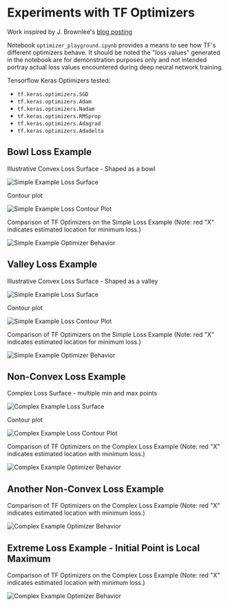 # Experiments with TF Optimizers

Work inspired by J. Brownlee's [blog posting](https://machinelearningmastery.com/gradient-descent-optimization-with-nadam-from-scratch/)

Notebook `optimizer_playground.ipynb` provides a means to see how TF's different optimizers behave.  It should be noted the "loss values" generated in the notebook are for demonstration purposes only and not intended portray actual loss values encountered during deep neural network training.

Tensorflow Keras Optimizers tested:
* `tf.keras.optimizers.SGD`
* `tf.keras.optimizers.Adam`
* `tf.keras.optimizers.Nadam`
* `tf.keras.optimizers.RMSprop`
* `tf.keras.optimizers.Adagrad`
* `tf.keras.optimizers.Adadelta`

## Bowl Loss Example
Illustrative Convex Loss Surface - Shaped as a bowl

![Simple Example Loss Surface](./images/bowl/surface_plot.png)

Contour plot

![Simple Example Loss Contour Plot](./images/bowl/contour_plot.png)

Comparison of TF Optimizers on the Simple Loss Example (Note: red "X" indicates estimated location for minimum loss.)

![Simple Example Optimizer Behavior](./images/bowl/optimizer_plots.png)


## Valley Loss Example
Illustrative Convex Loss Surface - Shaped as a valley

![Simple Example Loss Surface](./images/valley/surface_plot.png)

Contour plot

![Simple Example Loss Contour Plot](./images/valley/contour_plot.png)

Comparison of TF Optimizers on the Simple Loss Example (Note: red "X" indicates estimated location for minimum loss.)

![Simple Example Optimizer Behavior](./images/valley/optimizer_plots.png)



## Non-Convex Loss Example
Complex Loss Surface - multiple min and max points

![Complex Example Loss Surface](./images/multi-modal/surface_plot.png)

Contour plot

![Complex Example Loss Contour Plot](./images/multi-modal/contour_plot.png)

Comparison of TF Optimizers on the Complex Loss Example (Note: red "X" indicates estimated location with minimum loss.)

![Complex Example Optimizer Behavior](./images/multi-modal/optimizer_plots.png)


## Another Non-Convex Loss Example

Comparison of TF Optimizers on the Complex Loss Example (Note: red "X" indicates estimated location with minimum loss.)

![Complex Example Optimizer Behavior](./images/multi-modal2/optimizer_plots.png)


## Extreme Loss Example - Initial Point is Local Maximum

Comparison of TF Optimizers on the Complex Loss Example (Note: red "X" indicates estimated location with minimum loss.)

![Complex Example Optimizer Behavior](./images/multi-modal3/optimizer_plots.png)